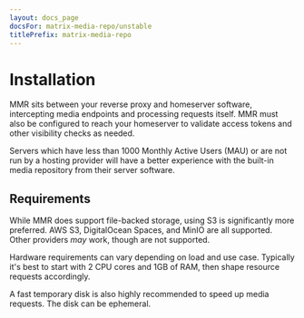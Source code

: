 ```yaml
---
layout: docs_page
docsFor: matrix-media-repo/unstable
titlePrefix: matrix-media-repo
---
```


# Installation

MMR sits between your reverse proxy and homeserver software, intercepting media endpoints and processing
requests itself. MMR must also be configured to reach your homeserver to validate access tokens and
other visibility checks as needed.

Servers which have less than 1000 Monthly Active Users (MAU) or are not run by a hosting provider will
have a better experience with the built-in media repository from their server software.

## Requirements

While MMR does support file-backed storage, using S3 is significantly more preferred. AWS S3, DigitalOcean
Spaces, and MinIO are all supported. Other providers *may* work, though are not supported.

Hardware requirements can vary depending on load and use case. Typically it's best to start with 2
CPU cores and 1GB of RAM, then shape resource requests accordingly.

A fast temporary disk is also highly recommended to speed up media requests. The disk can be ephemeral.
